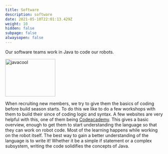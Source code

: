```yaml
---
title: Software
description: software
date: 2021-05-10T22:01:13.429Z
weight: 10
hidden: false
subpage: false
alwaysopen: false
---
```

Our software teams work in Java to code our robots.

<img src="https://images.idgesg.net/images/article/2019/03/javaworld_jvm_jdk_jre_explainer_java_virtual_machine_debug_and_optimize_3x2_2400x1600_by_idg_oracle_vasabii_gettyimages-100790552-large.jpg" alt="javacool" width="160" height="120">

When recruiting new members, we try to give them the basics of coding before build season starts. To do this we like to do a few workshops with them to build their since of coding logic and syntax. A few websites are very helpful with this, one of them being [Codeacademy](https://www.codecademy.com/learn/learn-java). This gives a basic overview, enough to get them to start understanding the language so that they can work on robot code. Most of the learning happens while working on the robot itself. The best way to gain a better understanding of the language is to write it! Whether it be a simple if statement or a complex subsystem, writing the code solidifies the concepts of Java.